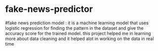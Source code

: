 # fake-news-predictor
#fake news prediction model : it is a machine learning model that uses logistic regression for finding the pattern in the dataset and give the accuracy score for the trained model. this project helped me in learning more about data cleaning and it helped alot in working on the data in real time
